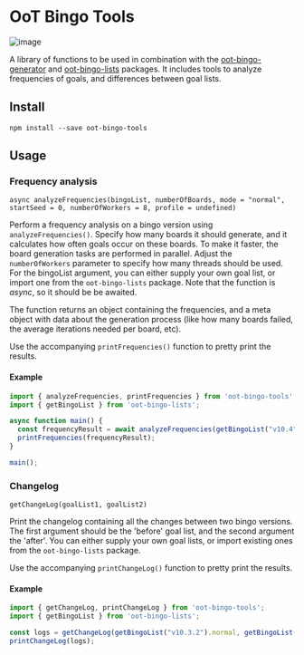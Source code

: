 # OoT Bingo Tools

![image](https://img.shields.io/npm/v/oot-bingo-tools)


A library of functions to be used in combination with
the [oot-bingo-generator](https://github.com/ootbingo/oot-bingo-generator)
and [oot-bingo-lists](https://github.com/ootbingo/oot-bingo-lists) packages. It includes tools to analyze frequencies of
goals, and differences between goal lists.

## Install

```
npm install --save oot-bingo-tools
```

## Usage

### Frequency analysis

`async analyzeFrequencies(bingoList, numberOfBoards, mode = "normal", startSeed = 0, numberOfWorkers = 8, profile = undefined)`

Perform a frequency analysis on a bingo version using `analyzeFrequencies()`.
Specify how many boards it should generate, and it calculates how often goals occur on these boards.
To make it faster, the board generation tasks are performed in parallel.
Adjust the `numberOfWorkers` parameter to specify how many threads should be used.
For the bingoList argument, you can either supply your own goal list, or import one from the `oot-bingo-lists`
package.
Note that the function is *async*, so it should be be awaited.

The function returns an object containing the frequencies, and a meta object with data about the generation
process (like how many boards failed, the average iterations needed per board, etc).

Use the accompanying `printFrequencies()` function to pretty print the results.

#### Example

```ts
import { analyzeFrequencies, printFrequencies } from 'oot-bingo-tools';
import { getBingoList } from 'oot-bingo-lists';

async function main() {
  const frequencyResult = await analyzeFrequencies(getBingoList("v10.4").normal, 1000, "normal");
  printFrequencies(frequencyResult);
}

main();
```

### Changelog

`getChangeLog(goalList1, goalList2)`

Print the changelog containing all the changes between two bingo versions.
The first argument should be the 'before' goal list, and the second argument the 'after'.
You can either supply your own goal lists, or import existing ones from the `oot-bingo-lists` package.

Use the accompanying `printChangeLog()` function to pretty print the results.

#### Example

```ts
import { getChangeLog, printChangeLog } from 'oot-bingo-tools';
import { getBingoList } from 'oot-bingo-lists';

const logs = getChangeLog(getBingoList("v10.3.2").normal, getBingoList("v10.4").normal);
printChangeLog(logs);
```